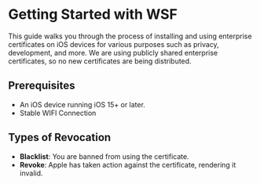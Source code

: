 # Getting Started with WSF

This guide walks you through the process of installing and using enterprise certificates on iOS devices for various purposes such as privacy, development, and more. We are using publicly shared enterprise certificates, so no new certificates are being distributed.

## Prerequisites

- An iOS device running iOS 15+ or later.
- Stable WIFI Connection

## Types of Revocation

- **Blacklist**: You are banned from using the certificate.
- **Revoke**: Apple has taken action against the certificate, rendering it invalid.